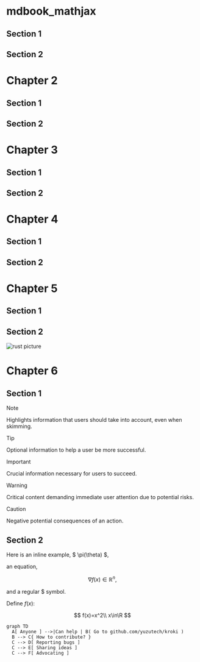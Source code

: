 # mdbook_mathjax

## Section 1

## Section 2

# Chapter 2

## Section 1

## Section 2

# Chapter 3

## Section 1

## Section 2

# Chapter 4

## Section 1

## Section 2

# Chapter 5

## Section 1

## Section 2

![rust picture](https://vinciyan.github.io/mdbook-image-viewer/1659948245306.png)

# Chapter 6

## Section 1

> [!NOTE]  
> Highlights information that users should take into account, even when skimming.

> [!TIP]
> Optional information to help a user be more successful.

> [!IMPORTANT]  
> Crucial information necessary for users to succeed.

> [!WARNING]  
> Critical content demanding immediate user attention due to potential risks.

> [!CAUTION]
> Negative potential consequences of an action.

## Section 2


Here is an inline example, $ \pi(\theta) $,

an equation,

$$ \nabla f(x) \in \mathbb{R}^n, $$

and a regular \$ symbol.

Define $f(x)$:

$$
f(x)=x^2\\
x\in\R
$$

```kroki-mermaid
graph TD
  A[ Anyone ] -->|Can help | B( Go to github.com/yuzutech/kroki )
  B --> C{ How to contribute? }
  C --> D[ Reporting bugs ]
  C --> E[ Sharing ideas ]
  C --> F[ Advocating ]
```